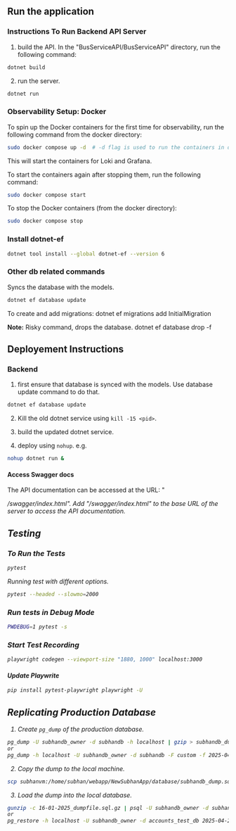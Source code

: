 

## Run the application
### Instructions To Run Backend API Server

1. build the API.
In the "BusServiceAPI/BusServiceAPI" directory, run the following command:
```bash
dotnet build
```

2. run the server.
```bash
dotnet run
```

### Observability Setup: Docker
To spin up the Docker containers for the first time for observability, run the following command
from the docker directory:
```bash
sudo docker compose up -d  # -d flag is used to run the containers in detached mode
```
This will start the containers for Loki and Grafana.

To start the containers again after stopping them, run the following command:
```bash
sudo docker compose start
```

To stop the Docker containers (from the docker directory):
```bash
sudo docker compose stop
```

### Install dotnet-ef
```bash
dotnet tool install --global dotnet-ef --version 6
```

### Other db related commands

Syncs the database with the models.
```bash
dotnet ef database update
```

To create and add migrations:
dotnet ef migrations add InitialMigration

**Note:** Risky command, drops the database.
dotnet ef database drop -f

## Deployement Instructions

### Backend

1. first ensure that database is synced with the models.
Use database update command to do that.
```bash
dotnet ef database update
```

2. Kill the old dotnet service using `kill -15 <pid>`.

3. build the updated dotnet service.

3. deploy using `nohup`.
e.g. 
```bash
nohup dotnet run &
```

#### Access Swagger docs
The API documentation can be accessed at the URL:
"<address on which the server is running>/swagger/index.html".
Add "/swagger/index.html" to the base URL of the server to access the API documentation.

## Testing

### To Run the Tests
```bash
pytest
```

Running test with different options.
```bash
pytest --headed --slowmo=2000
```

### Run tests in Debug Mode
```bash
PWDEBUG=1 pytest -s 
```

### Start Test Recording
```bash
playwright codegen --viewport-size "1880, 1000" localhost:3000
```

#### Update Playwrite
```bash
pip install pytest-playwright playwright -U
```

## Replicating Production Database


1. Create `pg_dump` of the production database.
```bash
pg_dump -U subhandb_owner -d subhandb -h localhost | gzip > subhandb_dump.sql.gz
or 
pg_dump -h localhost -U subhandb_owner -d subhandb -F custom -f 2025-04-23_subhandb.dump
```

2. Copy the dump to the local machine.
```bash
scp subhanvm:/home/subhan/webapp/NewSubhanApp/database/subhandb_dump.sql.gz .
```

3. Load the dump into the local database.
```bash
gunzip -c 16-01-2025_dumpfile.sql.gz | psql -U subhandb_owner -d subhandb_prod_rep -h localhost -p 5435
or
pg_restore -h localhost -U subhandb_owner -d accounts_test_db 2025-04-23_subhandb.dump
```
